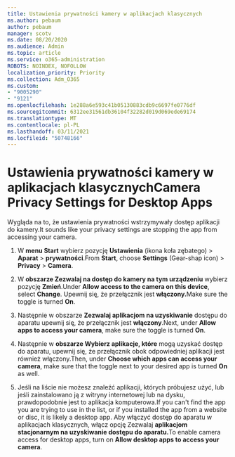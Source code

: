 ```yaml
---
title: Ustawienia prywatności kamery w aplikacjach klasycznych
ms.author: pebaum
author: pebaum
manager: scotv
ms.date: 08/20/2020
ms.audience: Admin
ms.topic: article
ms.service: o365-administration
ROBOTS: NOINDEX, NOFOLLOW
localization_priority: Priority
ms.collection: Adm_O365
ms.custom:
- "9005290"
- "9121"
ms.openlocfilehash: 1e288a6e593c41b05130883cdb9c6697fe0776df
ms.sourcegitcommit: 6312ee31561db36104f32282d019d069ede69174
ms.translationtype: MT
ms.contentlocale: pl-PL
ms.lasthandoff: 03/11/2021
ms.locfileid: "50748166"
---
```

# <a name="camera-privacy-settings-for-desktop-apps"></a><span data-ttu-id="b03bc-102">Ustawienia prywatności kamery w aplikacjach klasycznych</span><span class="sxs-lookup"><span data-stu-id="b03bc-102">Camera Privacy Settings for Desktop Apps</span></span>

<span data-ttu-id="b03bc-103">Wygląda na to, że ustawienia prywatności wstrzymywały dostęp aplikacji do kamery.</span><span class="sxs-lookup"><span data-stu-id="b03bc-103">It sounds like your privacy settings are stopping the app from accessing your camera.</span></span>

1.  <span data-ttu-id="b03bc-104">W **menu Start** wybierz pozycję **Ustawienia** (ikona koła zębatego) > **Aparat**  >  **prywatności**.</span><span class="sxs-lookup"><span data-stu-id="b03bc-104">From **Start**, choose **Settings** (Gear-shap icon) > **Privacy** > **Camera**.</span></span>

2.  <span data-ttu-id="b03bc-105">W **obszarze Zezwalaj na dostęp do kamery na tym urządzeniu** wybierz pozycję **Zmień**.</span><span class="sxs-lookup"><span data-stu-id="b03bc-105">Under **Allow access to the camera on this device**, select **Change**.</span></span> <span data-ttu-id="b03bc-106">Upewnij się, że przełącznik jest **włączony.**</span><span class="sxs-lookup"><span data-stu-id="b03bc-106">Make sure the toggle is turned **On**.</span></span>

3.  <span data-ttu-id="b03bc-107">Następnie w obszarze **Zezwalaj aplikacjom na uzyskiwanie** dostępu do aparatu upewnij się, że przełącznik jest **włączony**.</span><span class="sxs-lookup"><span data-stu-id="b03bc-107">Next, under **Allow apps to access your camera**, make sure the toggle is turned **On**.</span></span>

4.  <span data-ttu-id="b03bc-108">Następnie w **obszarze Wybierz aplikacje, które** mogą uzyskać dostęp do aparatu,  upewnij się, że przełącznik obok odpowiedniej aplikacji jest również włączony.</span><span class="sxs-lookup"><span data-stu-id="b03bc-108">Then, under **Choose which apps can access your camera**, make sure that the toggle next to your desired app is turned **On** as well.</span></span>

5.  <span data-ttu-id="b03bc-109">Jeśli na liście nie możesz znaleźć aplikacji, których próbujesz użyć, lub jeśli zainstalowano ją z witryny internetowej lub na dysku, prawdopodobnie jest to aplikacja komputerowa.</span><span class="sxs-lookup"><span data-stu-id="b03bc-109">If you can't find the app you are trying to use in the list, or if you installed the app from a website or disc, it is likely a desktop app.</span></span> <span data-ttu-id="b03bc-110">Aby włączyć dostęp do aparatu w aplikacjach klasycznych, włącz opcję Zezwalaj **aplikacjom stacjonarnym na uzyskiwanie dostępu do aparatu.**</span><span class="sxs-lookup"><span data-stu-id="b03bc-110">To enable camera access for desktop apps, turn on **Allow desktop apps to access your camera**.</span></span>